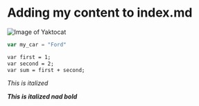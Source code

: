 # Adding my content to index.md

![Image of Yaktocat](https://octodex.github.com/images/yaktocat.png)

``` javascript
var my_car = "Ford"
```

```markdown
var first = 1;
var second = 2;
var sum = first + second;
```

*This is italized*

***This is italized nad bold***

